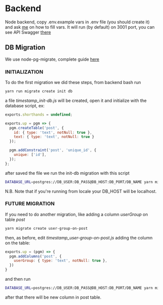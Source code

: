 # Backend

Node backend, copy .env.example vars in .env file (you should create it) and ask [me](https://github.com/DrBlink7) on how to fill vars.
It will run (by default) on 3001 port, you can see API Swagger [there](http://localhost:3001/swagger/)

## DB Migration
We use node-pg-migrate, complete guide [here](https://salsita.github.io/node-pg-migrate/#/)

### INITIALIZATION
To do the first migration we did these steps, from backend bash run
```bash
yarn run migrate create init db
```
a file *timestamp_init-db.js* will be created, open it and initialize with the database script, ex:
```js
exports.shorthands = undefined;

exports.up = pgm => {
  pgm.createTable('post', {
    id: { type: 'text', notNull: true },
    text: { type: 'text', notNull: true }
  });

  pgm.addConstraint('post', 'unique_id', {
    unique: ['id'],
  });
};
```
after saved the file we run the init-db migration with this script
```bash
DATABASE_URL=postgres://DB_USER:DB_PASS@DB_HOST:DB_PORT/DB_NAME yarn migrate up
```
N.B. Note that if you're running from locale your DB_HOST will be localhost.

### FUTURE MIGRATION
If you need to do another migration, like adding a column *userGroup* on table *post*
```bash
yarn migrate create user-group-on-post
```
then, as before, edit *timestamp_user-group-on-post.js* adding the column on the table:
```js
exports.up = (pgm) => {
  pgm.addColumns('post', {
    userGroup: { type: 'text', notNull: true },
  })
}
```
and then run 
```bash
DATABASE_URL=postgres://DB_USER:DB_PASS@DB_HOST:DB_PORT/DB_NAME yarn migrate up
```
after that there will be new column in post table.
